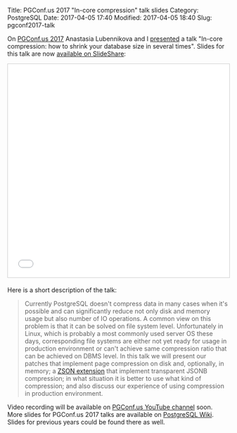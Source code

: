 Title: PGConf.us 2017 "In-core compression" talk slides
Category: PostgreSQL
Date: 2017-04-05 17:40
Modified: 2017-04-05 18:40
Slug: pgconf2017-talk

On [PGConf.us 2017](https://pgconf.us/conferences/2017) Anastasia Lubennikova
and I [presented](https://pgconf.us/conferences/2017/program/proposals/274) a
talk "In-core compression: how to shrink your database size in several times".
Slides for this talk are now [available on SlideShare](https://www.slideshare.net/afiskon/incore-compression-how-to-shrink-your-database-size-in-several-times):

<iframe src="//www.slideshare.net/slideshow/embed_code/key/nyLpzTWVMt2SB4" width="595" height="485" frameborder="0" marginwidth="0" marginheight="0" scrolling="no" style="border:1px solid #CCC; border-width:1px; margin-bottom:5px; max-width: 100%;" allowfullscreen> </iframe>

Here is a short description of the talk:

> Currently PostgreSQL doesn't compress data in many cases when it's possible
> and can significantly reduce not only disk and memory usage but also number
> of IO operations. A common view on this problem is that it can be solved on
> file system level. Unfortunately in Linux, which is probably a most commonly
> used server OS these days, corresponding file systems are either not yet
> ready for usage in production environment or can't achieve same compression
> ratio that can be achieved on DBMS level. In this talk we will present our
> patches that implement page compression on disk and, optionally, in memory;
> a [ZSON extension](https://github.com/postgrespro/zson) that implement
> transparent JSONB compression; in what situation it is better to use what
> kind of compression; and also discuss our experience of using compression in
> production environment.

Video recording will be available on 
[PGConf.us YouTube channel](https://www.youtube.com/pgconfus/) soon. More slides
for PGConf.us 2017 talks are available on
[PostgreSQL Wiki](https://wiki.postgresql.org/wiki/PgConfUS_Talks_2017).
Slides for previous years could be found there as well.
